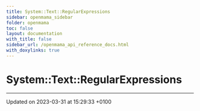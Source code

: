 ```yaml
---
title: System::Text::RegularExpressions
sidebar: openmama_sidebar
folder: openmama
toc: false
layout: documentation
with_title: false
sidebar_url: /openmama_api_reference_docs.html
with_doxylinks: true
---
```


# System::Text::RegularExpressions








-------------------------------

Updated on 2023-03-31 at 15:29:33 +0100